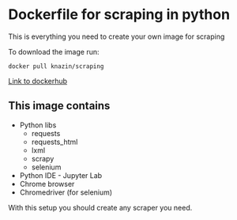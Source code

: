 # Dockerfile for scraping in python

This is everything you need to create your own image for scraping


To download the image run:
```
docker pull knazin/scraping
```

[Link to dockerhub](https://hub.docker.com/r/knazin/scraping)

## This image contains

* Python libs
    * requests
    * requests_html
    * lxml
    * scrapy
    * selenium
* Python IDE - Jupyter Lab
* Chrome browser
* Chromedriver (for selenium)

With this setup you should create any scraper you need. 
